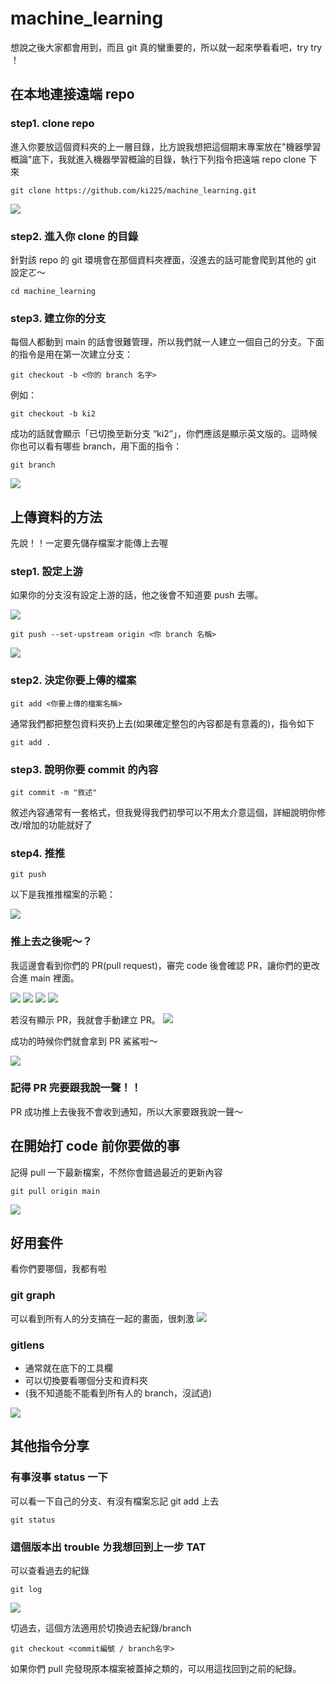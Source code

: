 # machine_learning
想說之後大家都會用到，而且 git 真的蠻重要的，所以就一起來學看看吧，try try ！
## 在本地連接遠端 repo
### step1. clone repo
進入你要放這個資料夾的上一層目錄，比方說我想把這個期末專案放在"機器學習概論"底下，我就進入機器學習概論的目錄，執行下列指令把遠端 repo clone 下來
```
git clone https://github.com/ki225/machine_learning.git
```
<img src="img/git-use/git-clone.png">

### step2. 進入你 clone 的目錄
針對該 repo 的 git 環境會在那個資料夾裡面，沒進去的話可能會爬到其他的 git 設定ㄛ～
```
cd machine_learning
```

### step3. 建立你的分支
每個人都動到 main 的話會很難管理，所以我們就一人建立一個自己的分支。下面的指令是用在第一次建立分支：
```
git checkout -b <你的 branch 名字>
```
例如：
```
git checkout -b ki2
```
成功的話就會顯示「已切換至新分支 “ki2”」，你們應該是顯示英文版的。這時候你也可以看有哪些 branch，用下面的指令：
```
git branch
```
<img src="img/git-use/git-branch.png">

## 上傳資料的方法
先說！！一定要先儲存檔案才能傳上去喔
### step1. 設定上游
如果你的分支沒有設定上游的話，他之後會不知道要 push 去哪。

<img src="img/git-use/git-push-01.png">

```
git push --set-upstream origin <你 branch 名稱>
```
<img src="img/git-use/git-push-02.png">

### step2. 決定你要上傳的檔案
```
git add <你要上傳的檔案名稱>
```
通常我們都把整包資料夾扔上去(如果確定整包的內容都是有意義的)，指令如下
```
git add .
```
### step3. 說明你要 commit 的內容
```
git commit -m "敘述"
```
敘述內容通常有一套格式，但我覺得我們初學可以不用太介意這個，詳細說明你修改/增加的功能就好了

### step4. 推推
```
git push
```
以下是我推推檔案的示範：

<img src="img/git-use/git-push-04.png">

### 推上去之後呢～？
我這邊會看到你們的 PR(pull request)，審完 code 後會確認 PR，讓你們的更改合進 main 裡面。

<img src="img/git-use/pr-01.png">
<img src="img/git-use/pr-02.png">
<img src="img/git-use/pr-03.png">
<img src="img/git-use/pr-04.png">

若沒有顯示 PR，我就會手動建立 PR。
<img src="img/git-use/pr-06.png">

成功的時候你們就會拿到 PR 鯊鯊啦～

<img src="img/git-use/pr-05.png">

### 記得 PR 完要跟我說一聲！！
PR 成功推上去後我不會收到通知，所以大家要跟我說一聲～

## 在開始打 code 前你要做的事
記得 pull 一下最新檔案，不然你會錯過最近的更新內容
```
git pull origin main
```
<img src="img/git-use/git-pull-01.png">

## 好用套件
看你們要哪個，我都有啦
### git graph
可以看到所有人的分支搞在一起的畫面，很刺激
<img src="img/git-use/gitgraph.png">

### gitlens
- 通常就在底下的工具欄
- 可以切換要看哪個分支和資料夾
- (我不知道能不能看到所有人的 branch，沒試過)

<img src="img/git-use/gitlens.png">

## 其他指令分享
### 有事沒事 status 一下
可以看一下自己的分支、有沒有檔案忘記 git add 上去
```
git status
```
### 這個版本出 trouble ㄌ我想回到上一步 TAT
可以查看過去的紀錄
```
git log
```
<img src="img/git-use/git-log.png">

切過去，這個方法適用於切換過去紀錄/branch
```
git checkout <commit編號 / branch名字>
```
如果你們 pull 完發現原本檔案被蓋掉之類的，可以用這找回到之前的紀錄。